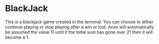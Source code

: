 # BlackJack
This is a blackjack game created in the terminal. You can choose to either continue playing or stop playing after a win or lost.
Aces will automatically be assumed the value 11 until it the totlal sum has gone over 21 then it will become a 1.
